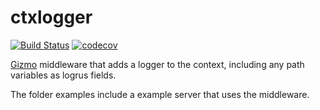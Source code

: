 # ctxlogger

[![Build Status](https://travis-ci.org/fsouza/ctxlogger.svg?branch=master)](https://travis-ci.org/fsouza/ctxlogger)
[![codecov](https://codecov.io/gh/fsouza/ctxlogger/branch/master/graph/badge.svg)](https://codecov.io/gh/fsouza/ctxlogger)

[Gizmo](https://github.com/NYTimes/gizmo) middleware that adds a logger to the
context, including any path variables as logrus fields.

The folder examples include a example server that uses the middleware.
